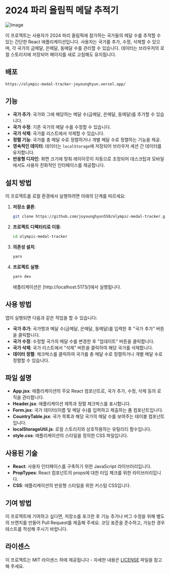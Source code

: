 # 2024 파리 올림픽 메달 추적기

![Image](https://github.com/user-attachments/assets/94da5b00-a5ab-44e6-b8b5-dd7b6f02f16f)

이 프로젝트는 사용자가 2024 파리 올림픽에 참가하는 국가들의 메달 수를 추적할 수 있는 간단한 React 애플리케이션입니다. 사용자는 국가를 추가, 수정, 삭제할 수 있으며, 각 국가의 금메달, 은메달, 동메달 수를 관리할 수 있습니다. 데이터는 브라우저의 로컬 스토리지에 저장되어 페이지를 새로 고침해도 유지됩니다.

## 배포

```bash
https://olympic-medal-tracker-joyounghyun.vercel.app/
```

## 기능

- **국가 추가**: 국가와 그에 해당하는 메달 수(금메달, 은메달, 동메달)를 추가할 수 있습니다.
- **국가 수정**: 기존 국가의 메달 수를 수정할 수 있습니다.
- **국가 삭제**: 국가를 리스트에서 삭제할 수 있습니다.
- **정렬 기능**: 국가를 총 메달 수로 정렬하거나 개별 메달 수로 정렬하는 기능을 제공.
- **영속적인 데이터**: 데이터는 `localStorage`에 저장되어 브라우저 세션 간 데이터를 유지합니다.
- **반응형 디자인**: 화면 크기에 맞춰 레이아웃이 자동으로 조정되어 데스크탑과 모바일에서도 사용자 친화적인 인터페이스를 제공합니다.

## 설치 방법

이 프로젝트를 로컬 환경에서 실행하려면 아래의 단계를 따르세요:

1. **저장소 클론**:

   ```bash
   git clone https://github.com/joyounghyun550/olympic-medal-tracker.git
   ```

2. **프로젝트 디렉터리로 이동**:

   ```bash
   cd olympic-medal-tracker
   ```

3. **의존성 설치**:

   ```bash
   yarn
   ```

4. **프로젝트 실행**:

   ```bash
   yarn dev
   ```

   애플리케이션은 [http://localhost:5173/]에서 실행됩니다.

## 사용 방법

앱이 실행되면 다음과 같은 작업을 할 수 있습니다:

- **국가 추가**: 국가명과 메달 수(금메달, 은메달, 동메달)를 입력한 후 "국가 추가" 버튼을 클릭합니다.
- **국가 수정**: 수정할 국가의 메달 수를 변경한 후 "업데이트" 버튼을 클릭합니다.
- **국가 삭제**: 국가 리스트에서 "삭제" 버튼을 클릭하여 해당 국가를 삭제합니다.
- **데이터 정렬**: 체크박스를 클릭하여 국가를 총 메달 수로 정렬하거나 개별 메달 수로 정렬할 수 있습니다.

## 파일 설명

- **App.jsx**: 애플리케이션의 주요 React 컴포넌트로, 국가 추가, 수정, 삭제 등의 로직을 관리합니다.
- **Header.jsx**: 애플리케이션 제목과 정렬 체크박스를 표시합니다.
- **Form.jsx**: 국가 데이터(이름 및 메달 수)를 입력하고 제출하는 폼 컴포넌트입니다.
- **CountryTable.jsx**: 국가 목록과 해당 국가의 메달 수를 보여주는 테이블 컴포넌트입니다.
- **localStorageUtil.js**: 로컬 스토리지와 상호작용하는 유틸리티 함수입니다.
- **style.css**: 애플리케이션의 스타일을 정의한 CSS 파일입니다.

## 사용된 기술

- **React**: 사용자 인터페이스를 구축하기 위한 JavaScript 라이브러리입니다.
- **PropTypes**: React 컴포넌트의 props에 대한 타입 체크를 위한 라이브러리입니다.
- **CSS**: 애플리케이션의 반응형 스타일을 위한 커스텀 CSS입니다.

## 기여 방법

이 프로젝트에 기여하고 싶다면, 저장소를 포크한 후 기능 추가나 버그 수정을 위해 별도의 브랜치를 만들어 Pull Request를 제출해 주세요. 코딩 표준을 준수하고, 가능한 경우 테스트를 작성해 주시기 바랍니다.

## 라이센스

이 프로젝트는 MIT 라이센스 하에 제공됩니다 - 자세한 내용은 [LICENSE](LICENSE) 파일을 참고해 주세요.
